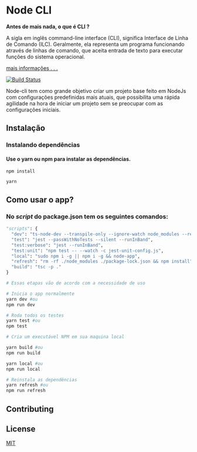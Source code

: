 # Node CLI

**Antes de mais nada, o que é CLI ?**

A sigla em inglês command-line interface (CLI), significa Interface de Linha de Comando (ILC). Geralmente, ela representa um programa funcionando através de linhas de comando, que aceita entrada de texto para executar funções do sistema operacional.

[mais informações . . .](https://pt.wikipedia.org/wiki/Interface_de_linha_de_comandos)

[![Build Status](https://travis-ci.org/joemccann/dillinger.svg?branch=master)](https://travis-ci.org/joemccann/dillinger)

Node-cli tem como grande objetivo criar um projeto base feito em NodeJs com configurações predefinidas mais atuais, que possibilita uma rápida agilidade na hora de iniciar um projeto sem se preocupar com as configurações iniciais.

## Instalação

### Instalando dependências

#### Use o **yarn** ou **npm** para instalar as dependências.

```
npm install
```

```
yarn
```

## Como usar o app?

### No _script_ do package.json tem os seguintes comandos:

```python
"scripts": {
  "dev": "ts-node-dev --transpile-only --ignore-watch node_modules --respawn app/run.ts",
  "test": "jest --passWithNoTests --silent --runInBand",
  "test:verbose": "jest --runInBand",
  "test:unit": "npm test -- --watch -c jest-unit-config.js",
  "local": "sudo npm i -g || npm i -g && node-app",
  "refresh": "rm -rf ./node_modules ./package-lock.json && npm install",
  "build": "tsc -p ."
}

# Essas etapas vão de acordo com a necessidade de uso

# Inicia o app normalmente
yarn dev #ou
npm run dev

# Roda todos os testes
yarn test #ou
npm test

# Cria um executável NPM em sua maquina local

yarn build #ou
npm run build

yarn local #ou
npm run local

# Reinstala as dependências
yarn refresh #ou
npm run refresh
```

## Contributing

## License

[MIT](https://choosealicense.com/licenses/mit/)
